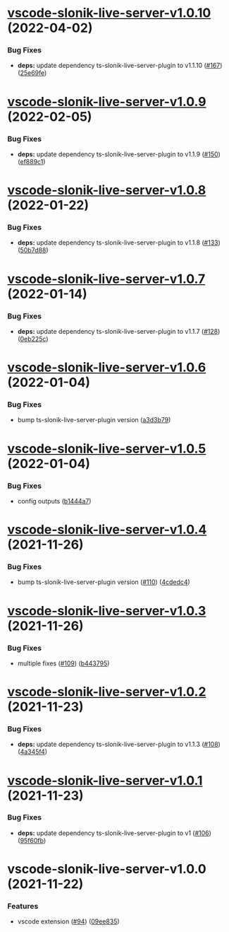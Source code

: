 # [vscode-slonik-live-server-v1.0.10](https://github.com/hoonoh/slonik-live-server/compare/vscode-slonik-live-server-v1.0.9...vscode-slonik-live-server-v1.0.10) (2022-04-02)


### Bug Fixes

* **deps:** update dependency ts-slonik-live-server-plugin to v1.1.10 ([#167](https://github.com/hoonoh/slonik-live-server/issues/167)) ([25e69fe](https://github.com/hoonoh/slonik-live-server/commit/25e69fe3981b550a6ff58ee48330e6ba3a1c7511))

# [vscode-slonik-live-server-v1.0.9](https://github.com/hoonoh/slonik-live-server/compare/vscode-slonik-live-server-v1.0.8...vscode-slonik-live-server-v1.0.9) (2022-02-05)


### Bug Fixes

* **deps:** update dependency ts-slonik-live-server-plugin to v1.1.9 ([#150](https://github.com/hoonoh/slonik-live-server/issues/150)) ([ef889c1](https://github.com/hoonoh/slonik-live-server/commit/ef889c11740c57c3d5ead842cd49ec126b49cd3c))

# [vscode-slonik-live-server-v1.0.8](https://github.com/hoonoh/slonik-live-server/compare/vscode-slonik-live-server-v1.0.7...vscode-slonik-live-server-v1.0.8) (2022-01-22)


### Bug Fixes

* **deps:** update dependency ts-slonik-live-server-plugin to v1.1.8 ([#133](https://github.com/hoonoh/slonik-live-server/issues/133)) ([50b7d88](https://github.com/hoonoh/slonik-live-server/commit/50b7d88240e84355df04ddb5110743166f63ded4))

# [vscode-slonik-live-server-v1.0.7](https://github.com/hoonoh/slonik-live-server/compare/vscode-slonik-live-server-v1.0.6...vscode-slonik-live-server-v1.0.7) (2022-01-14)


### Bug Fixes

* **deps:** update dependency ts-slonik-live-server-plugin to v1.1.7 ([#128](https://github.com/hoonoh/slonik-live-server/issues/128)) ([0eb225c](https://github.com/hoonoh/slonik-live-server/commit/0eb225cc52aab9c125e16cf920f246a233866b94))

# [vscode-slonik-live-server-v1.0.6](https://github.com/hoonoh/slonik-live-server/compare/vscode-slonik-live-server-v1.0.5...vscode-slonik-live-server-v1.0.6) (2022-01-04)


### Bug Fixes

* bump ts-slonik-live-server-plugin version ([a3d3b79](https://github.com/hoonoh/slonik-live-server/commit/a3d3b798b057fecee59d6d07305ed86817afb80f))

# [vscode-slonik-live-server-v1.0.5](https://github.com/hoonoh/slonik-live-server/compare/vscode-slonik-live-server-v1.0.4...vscode-slonik-live-server-v1.0.5) (2022-01-04)


### Bug Fixes

* config outputs ([b1444a7](https://github.com/hoonoh/slonik-live-server/commit/b1444a7e6d2d76b4fc85415af63493ea601cdf23))

# [vscode-slonik-live-server-v1.0.4](https://github.com/hoonoh/slonik-live-server/compare/vscode-slonik-live-server-v1.0.3...vscode-slonik-live-server-v1.0.4) (2021-11-26)


### Bug Fixes

* bump ts-slonik-live-server-plugin version ([#110](https://github.com/hoonoh/slonik-live-server/issues/110)) ([4cdedc4](https://github.com/hoonoh/slonik-live-server/commit/4cdedc4ef836fd3b6e0217f9e3ce8307bd8a685d))

# [vscode-slonik-live-server-v1.0.3](https://github.com/hoonoh/slonik-live-server/compare/vscode-slonik-live-server-v1.0.2...vscode-slonik-live-server-v1.0.3) (2021-11-26)


### Bug Fixes

* multiple fixes ([#109](https://github.com/hoonoh/slonik-live-server/issues/109)) ([b443795](https://github.com/hoonoh/slonik-live-server/commit/b4437956e2985b03d905017115ea4b18a7a56e5d))

# [vscode-slonik-live-server-v1.0.2](https://github.com/hoonoh/slonik-live-server/compare/vscode-slonik-live-server-v1.0.1...vscode-slonik-live-server-v1.0.2) (2021-11-23)


### Bug Fixes

* **deps:** update dependency ts-slonik-live-server-plugin to v1.1.3 ([#108](https://github.com/hoonoh/slonik-live-server/issues/108)) ([4a345f4](https://github.com/hoonoh/slonik-live-server/commit/4a345f4f5353bd6084039835d7040686f53befb8))

# [vscode-slonik-live-server-v1.0.1](https://github.com/hoonoh/slonik-live-server/compare/vscode-slonik-live-server-v1.0.0...vscode-slonik-live-server-v1.0.1) (2021-11-23)


### Bug Fixes

* **deps:** update dependency ts-slonik-live-server-plugin to v1 ([#106](https://github.com/hoonoh/slonik-live-server/issues/106)) ([95f60fb](https://github.com/hoonoh/slonik-live-server/commit/95f60fb4a915c5f4239fe3b61b273b206dcceaf3))

# vscode-slonik-live-server-v1.0.0 (2021-11-22)


### Features

* vscode extension ([#94](https://github.com/hoonoh/slonik-live-server/issues/94)) ([09ee835](https://github.com/hoonoh/slonik-live-server/commit/09ee8356b45ccd780a25a2b51059427588b6b89d))
